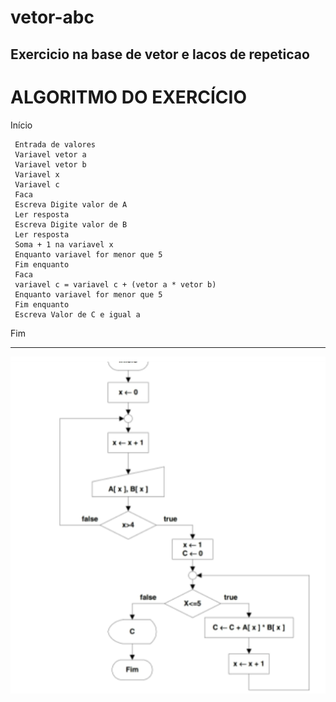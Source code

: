 # vetor-abc
Exercicio na base de vetor e lacos de repeticao
------------------------------------------------------
# ALGORITMO DO EXERCÍCIO

Início

     Entrada de valores
     Variavel vetor a
     Variavel vetor b
     Variavel x
     Variavel c
     Faca
     Escreva Digite valor de A
     Ler resposta
     Escreva Digite valor de B
     Ler resposta
     Soma + 1 na variavel x
     Enquanto variavel for menor que 5
     Fim enquanto
     Faca
     variavel c = variavel c + (vetor a * vetor b)
     Enquanto variavel for menor que 5
     Fim enquanto
     Escreva Valor de C e igual a
     
     
     

Fim


--------------------------------------------------------

![fluxograma](https://github.com/nathalysgomes/vetor-abc/blob/main/fluxovetor.png)


